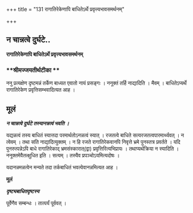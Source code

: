 +++
title = "131 रागातिरेकेणापि बाधितेऽर्थे प्रवृत्त्यभावसमर्थनम्"

+++


## न चान्नत्वे दुर्घटे..

**रागातिरेकेणापि बाधितेऽर्थे प्रवृत्त्यभावसमर्थनम्**

### **श्रीमज्जयतीर्थटीका **

ननु प्रत्यक्षेण दृष्टमन्नं तर्केण बाध्यत एवातो नायं प्रसङ्गः । ननूक्तं तर्हि नाद्यादिति । मैवम् । बाधितेऽप्यर्थे रागातिरेकेण प्रवृत्तिसम्भवादित्यत आह ।

## **मूलं**

***न चान्नत्वे दुर्घटे तस्यानन्नत्वं भवति ।***

यद्यन्नत्वं तस्य बाधितं स्यात्तदा परमार्थतोऽनन्नत्वं स्यात् । रजतत्वे बाधिते सत्यरजतत्वपारमार्थ्यवत् । न त्वेवम् । तथा सति नाद्यादित्युक्तम् । न हि रजते रागातिरेकवानपि निवृत्ते भ्रमे पुनस्तत्र प्रवर्तते । यदि पुनरुत्पन्नेऽपि बाधे रागातिरेकाद् भ्रमसंस्कारात्(द्वा) प्रवृत्तिरित्यभिप्रायः । तथाप्यर्थक्रिया न स्यादिति । ननूक्तमेवैतत्क्षुधित इति । सत्यम् । तस्यैव प्रपञ्चोऽयमित्यदोषः ।

यदानन्नमन्नत्वेन मन्यते तदा तर्कबाधितं भवत्येवानन्नमित्यत आह ।

**मूलं**

***दृष्ट्यबाधितदृष्टस्य***

पूर्वेणैव सम्बन्धः । तात्पर्यं पूर्ववत् ।

